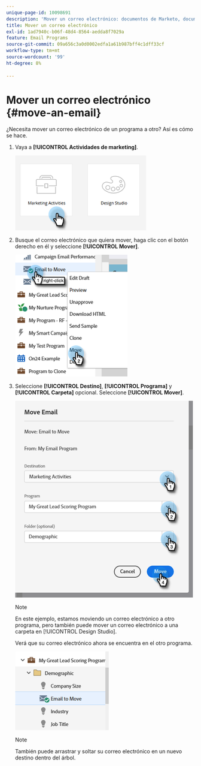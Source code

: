 ```yaml
---
unique-page-id: 10098691
description: 'Mover un correo electrónico: documentos de Marketo, documentación del producto'
title: Mover un correo electrónico
exl-id: 1ad7940c-b06f-48d4-8564-aedda8f7029a
feature: Email Programs
source-git-commit: 09a656c3a0d0002edfa1a61b987bff4c1dff33cf
workflow-type: tm+mt
source-wordcount: '99'
ht-degree: 8%

---
```


# Mover un correo electrónico {#move-an-email}

¿Necesita mover un correo electrónico de un programa a otro? Así es cómo se hace.

1. Vaya a **[!UICONTROL Actividades de marketing]**.

   ![](assets/move-an-email-1.png)

1. Busque el correo electrónico que quiera mover, haga clic con el botón derecho en él y seleccione **[!UICONTROL Mover]**.

   ![](assets/move-an-email-2.png)

1. Seleccione **[!UICONTROL Destino]**, **[!UICONTROL Programa]** y **[!UICONTROL Carpeta]** opcional. Seleccione **[!UICONTROL Mover]**.

   ![](assets/move-an-email-3.png)

   >[!NOTE]
   >
   >En este ejemplo, estamos moviendo un correo electrónico a otro programa, pero también puede mover un correo electrónico a una carpeta en [!UICONTROL Design Studio].

   Verá que su correo electrónico ahora se encuentra en el otro programa.

   ![](assets/move-an-email-4.png)

   >[!NOTE]
   >
   >También puede arrastrar y soltar su correo electrónico en un nuevo destino dentro del árbol.

